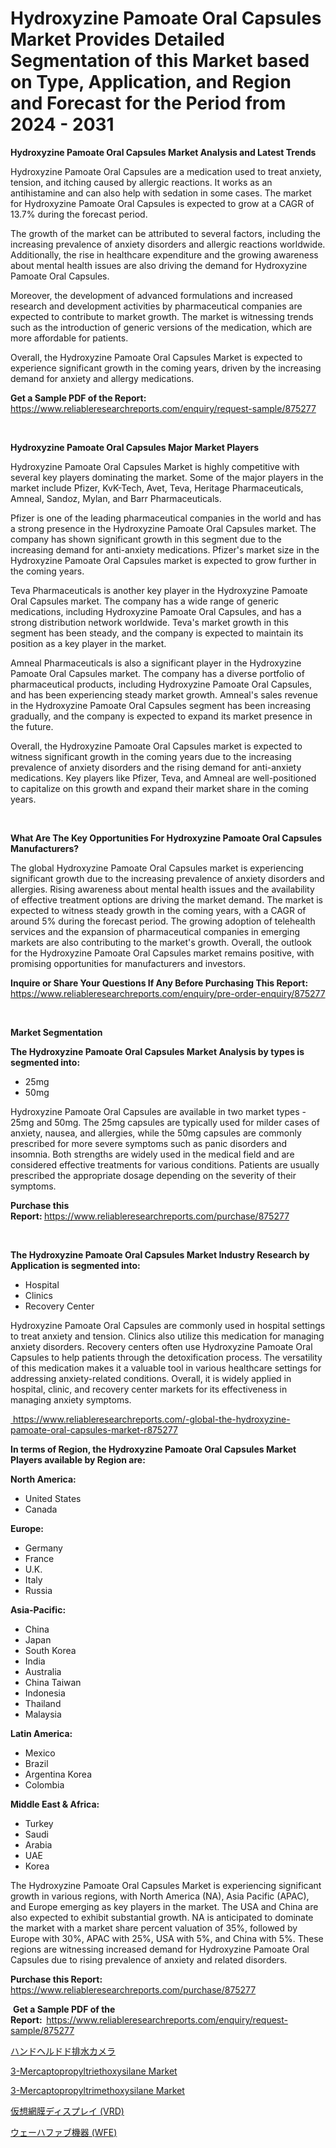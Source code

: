 <p><h1>Hydroxyzine Pamoate Oral Capsules Market Provides Detailed Segmentation of this Market based on Type, Application, and Region and Forecast for the Period from 2024 - 2031</h1></p><p><strong>Hydroxyzine Pamoate Oral Capsules Market Analysis and Latest Trends</strong></p>
<p><p>Hydroxyzine Pamoate Oral Capsules are a medication used to treat anxiety, tension, and itching caused by allergic reactions. It works as an antihistamine and can also help with sedation in some cases. The market for Hydroxyzine Pamoate Oral Capsules is expected to grow at a CAGR of 13.7% during the forecast period.</p><p>The growth of the market can be attributed to several factors, including the increasing prevalence of anxiety disorders and allergic reactions worldwide. Additionally, the rise in healthcare expenditure and the growing awareness about mental health issues are also driving the demand for Hydroxyzine Pamoate Oral Capsules.</p><p>Moreover, the development of advanced formulations and increased research and development activities by pharmaceutical companies are expected to contribute to market growth. The market is witnessing trends such as the introduction of generic versions of the medication, which are more affordable for patients.</p><p>Overall, the Hydroxyzine Pamoate Oral Capsules Market is expected to experience significant growth in the coming years, driven by the increasing demand for anxiety and allergy medications.</p></p>
<p><strong>Get a Sample PDF of the Report:&nbsp;</strong> <a href="https://www.reliableresearchreports.com/enquiry/request-sample/875277">https://www.reliableresearchreports.com/enquiry/request-sample/875277</a></p>
<p>&nbsp;</p>
<p><strong>Hydroxyzine Pamoate Oral Capsules Major Market Players</strong></p>
<p><p>Hydroxyzine Pamoate Oral Capsules Market is highly competitive with several key players dominating the market. Some of the major players in the market include Pfizer, KvK-Tech, Avet, Teva, Heritage Pharmaceuticals, Amneal, Sandoz, Mylan, and Barr Pharmaceuticals.</p><p>Pfizer is one of the leading pharmaceutical companies in the world and has a strong presence in the Hydroxyzine Pamoate Oral Capsules market. The company has shown significant growth in this segment due to the increasing demand for anti-anxiety medications. Pfizer's market size in the Hydroxyzine Pamoate Oral Capsules market is expected to grow further in the coming years.</p><p>Teva Pharmaceuticals is another key player in the Hydroxyzine Pamoate Oral Capsules market. The company has a wide range of generic medications, including Hydroxyzine Pamoate Oral Capsules, and has a strong distribution network worldwide. Teva's market growth in this segment has been steady, and the company is expected to maintain its position as a key player in the market.</p><p>Amneal Pharmaceuticals is also a significant player in the Hydroxyzine Pamoate Oral Capsules market. The company has a diverse portfolio of pharmaceutical products, including Hydroxyzine Pamoate Oral Capsules, and has been experiencing steady market growth. Amneal's sales revenue in the Hydroxyzine Pamoate Oral Capsules segment has been increasing gradually, and the company is expected to expand its market presence in the future.</p><p>Overall, the Hydroxyzine Pamoate Oral Capsules market is expected to witness significant growth in the coming years due to the increasing prevalence of anxiety disorders and the rising demand for anti-anxiety medications. Key players like Pfizer, Teva, and Amneal are well-positioned to capitalize on this growth and expand their market share in the coming years.</p></p>
<p>&nbsp;</p>
<p><strong>What Are The Key Opportunities For Hydroxyzine Pamoate Oral Capsules Manufacturers?</strong></p>
<p><p>The global Hydroxyzine Pamoate Oral Capsules market is experiencing significant growth due to the increasing prevalence of anxiety disorders and allergies. Rising awareness about mental health issues and the availability of effective treatment options are driving the market demand. The market is expected to witness steady growth in the coming years, with a CAGR of around 5% during the forecast period. The growing adoption of telehealth services and the expansion of pharmaceutical companies in emerging markets are also contributing to the market's growth. Overall, the outlook for the Hydroxyzine Pamoate Oral Capsules market remains positive, with promising opportunities for manufacturers and investors.</p></p>
<p><strong>Inquire or Share Your Questions If Any Before Purchasing This Report:</strong> <a href="https://www.reliableresearchreports.com/enquiry/pre-order-enquiry/875277">https://www.reliableresearchreports.com/enquiry/pre-order-enquiry/875277</a></p>
<p>&nbsp;</p>
<p><strong>Market Segmentation</strong></p>
<p><strong>The Hydroxyzine Pamoate Oral Capsules Market Analysis by types is segmented into:</strong></p>
<p><ul><li>25mg</li><li>50mg</li></ul></p>
<p><p>Hydroxyzine Pamoate Oral Capsules are available in two market types - 25mg and 50mg. The 25mg capsules are typically used for milder cases of anxiety, nausea, and allergies, while the 50mg capsules are commonly prescribed for more severe symptoms such as panic disorders and insomnia. Both strengths are widely used in the medical field and are considered effective treatments for various conditions. Patients are usually prescribed the appropriate dosage depending on the severity of their symptoms.</p></p>
<p><strong>Purchase this Report:&nbsp;</strong><a href="https://www.reliableresearchreports.com/purchase/875277">https://www.reliableresearchreports.com/purchase/875277</a></p>
<p>&nbsp;</p>
<p><strong>The Hydroxyzine Pamoate Oral Capsules Market Industry Research by Application is segmented into:</strong></p>
<p><ul><li>Hospital</li><li>Clinics</li><li>Recovery Center</li></ul></p>
<p><p>Hydroxyzine Pamoate Oral Capsules are commonly used in hospital settings to treat anxiety and tension. Clinics also utilize this medication for managing anxiety disorders. Recovery centers often use Hydroxyzine Pamoate Oral Capsules to help patients through the detoxification process. The versatility of this medication makes it a valuable tool in various healthcare settings for addressing anxiety-related conditions. Overall, it is widely applied in hospital, clinic, and recovery center markets for its effectiveness in managing anxiety symptoms.</p></p>
<p><a href="https://www.reliableresearchreports.com/-global-the-hydroxyzine-pamoate-oral-capsules-market-r875277">&nbsp;https://www.reliableresearchreports.com/-global-the-hydroxyzine-pamoate-oral-capsules-market-r875277</a></p>
<p><strong>In terms of Region, the Hydroxyzine Pamoate Oral Capsules Market Players available by Region are:</strong></p>
<p>
    <p> <strong> North America: </strong>
        <ul>
            <li>United States</li>
            <li>Canada</li>
        </ul>
        </p> 
    <p> <strong> Europe: </strong>
        <ul>
            <li>Germany</li>
            <li>France</li>
            <li>U.K.</li>
            <li>Italy</li>
            <li>Russia</li>
        </ul>
        </p> 
    <p> <strong> Asia-Pacific: </strong>
        <ul>
            <li>China</li>
            <li>Japan</li>
            <li>South Korea</li>
            <li>India</li>
            <li>Australia</li>
            <li>China Taiwan</li>
            <li>Indonesia</li>
            <li>Thailand</li>
            <li>Malaysia</li>
        </ul>
        </p> 
    <p> <strong> Latin America: </strong>
        <ul>
            <li>Mexico</li>
            <li>Brazil</li>
            <li>Argentina Korea</li>
            <li>Colombia</li>
        </ul>
        </p> 
    <p> <strong> Middle East & Africa: </strong>
        <ul>
            <li>Turkey</li>
            <li>Saudi</li>
            <li>Arabia</li>
            <li>UAE</li>
            <li>Korea</li>
        </ul>
    </p>
    </p>
<p><p>The Hydroxyzine Pamoate Oral Capsules Market is experiencing significant growth in various regions, with North America (NA), Asia Pacific (APAC), and Europe emerging as key players in the market. The USA and China are also expected to exhibit substantial growth. NA is anticipated to dominate the market with a market share percent valuation of 35%, followed by Europe with 30%, APAC with 25%, USA with 5%, and China with 5%. These regions are witnessing increased demand for Hydroxyzine Pamoate Oral Capsules due to rising prevalence of anxiety and related disorders.</p></p>
<p><strong>Purchase this Report: </strong><a href="https://www.reliableresearchreports.com/purchase/875277">https://www.reliableresearchreports.com/purchase/875277</a></p>
<p>&nbsp;<strong>Get a Sample PDF of the Report:&nbsp;&nbsp;</strong><a href="https://www.reliableresearchreports.com/enquiry/request-sample/875277">https://www.reliableresearchreports.com/enquiry/request-sample/875277</a></p>
<p><strong></strong></p>
<p><p><a href="https://medium.com/@lewisbechtelar1964/%E3%83%8F%E3%83%B3%E3%83%89%E3%83%98%E3%83%AB%E3%83%89%E5%9E%8B%E6%8E%92%E6%B0%B4%E3%82%AB%E3%83%A1%E3%83%A9%E3%81%AE%E5%B8%82%E5%A0%B4%E3%82%B7%E3%82%A7%E3%82%A2%E3%81%A8%E6%96%B0%E3%81%97%E3%81%84%E3%83%88%E3%83%AC%E3%83%B3%E3%83%89%E5%88%86%E6%9E%90-%E3%81%9D%E3%81%AE%E7%A8%AE%E9%A1%9E-%E7%94%A8%E9%80%94-%E3%82%A8%E3%83%B3%E3%83%89%E3%83%A6%E3%83%BC%E3%82%B9%E3%81%AB%E3%82%88%E3%82%8B%E4%BA%88%E6%B8%AC-2024%E5%B9%B4%E3%81%8B%E3%82%892031%E5%B9%B4%E3%81%BE%E3%81%A7%E3%81%AE%E6%9C%9F%E9%96%93%E3%81%AB%E3%81%8A%E3%81%91%E3%82%8B-3c872e5c9eb5">ハンドヘルドド排水カメラ</a></p><p><a href="https://github.com/wnxtvsgd56/Market-Research-Report-List-1/blob/main/3-mercaptopropyltriethoxysilane-market.md">3-Mercaptopropyltriethoxysilane Market</a></p><p><a href="https://github.com/crlaem461/Market-Research-Report-List-1/blob/main/3-mercaptopropyltrimethoxysilane-market.md">3-Mercaptopropyltrimethoxysilane Market</a></p><p><a href="https://github.com/NikitaBruen/Market-Research-Report-List-1/blob/main/8720864119082.md">仮想網膜ディスプレイ (VRD)</a></p><p><a href="https://github.com/ksxzwxabcuynh011/Market-Research-Report-List-2/blob/main/7408659119083.md">ウェーハファブ機器 (WFE)</a></p></p>